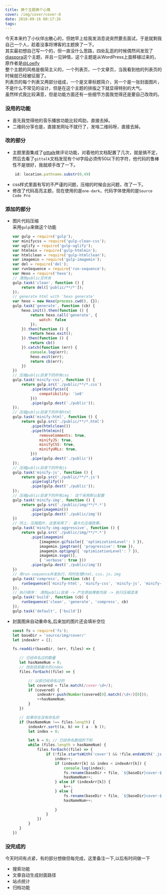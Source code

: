 ```yaml
---
title: 换个主题换个心情
cover: /img/cover/cover-8
date: 2018-09-16 00:17:26
tags:
---
```

<!--最近发生了很多的事情，人都会变，去年的这个时候也发生了很多事情，也就从那个时候开始觉得人还是把能掌握的东西牢牢地抓住比较好，一定要拥有自己的实力，不要受制于人。不过也算蛮幸运的，去年已经受到过那么大的打击，今年处理类似的事情也就游刃有余了。-->
今天本来约了小伙伴出散心的，但她早上给我发消息说突然要去面试，于是就剩我自己一个人，趁着没事将博客的主题换了一下。  
其实最初想自己写一个的，但一直没什么思路，四处乱逛的时候偶然间发现了[diaspora](https://github.com/Fechin/hexo-theme-diaspora)这个主题，并且一见钟情，这个主题是从WordPress上面移植过来的，原作者是[@Loeify](https://github.com/LoeiFy/Diaspora)  
整个主题的风格是极简主义的，一个列表页，一个文章页，当我看到他的列表页的时候就已经被征服了。  
列表页的每个列表又两部分组成，一个是文章标题简介，另一个是一张封面图片，不是什么不常见的设计，但是在这个主题的排版之下就显得特别的大气。  
虽然样式我比较满意，但是功能方面还有一些细节方面我觉得还是要自己改改的。

### 没用的功能
- 首先我觉得他的音乐播放功能比较鸡肋，直接去掉。  
- 二维码分享也是，直接发网址不就行了，发啥二维码呀，直接去掉。     

### 改的部分
- 主题里面集成了[gittalk](https://github.com/gitalk/gitalk)做评论功能，对着他的文档配置了几次，就是搞不定，然后去看了`gittalk`文档发现有个id字段必须传50以下的字符，他代码的鲁棒性不是很好，我就顺手改了一下。
    ```js
     id: location.pathname.substr(0,49)
    ```
- css样式里面有写的不严谨的问题，压缩的时候会出问题，改了一下。
- 修改了代码高亮主题，现在使用的是`one-dark`，代码字体使用的是`Source Code Pro`

### 添加的部分
- 图片代码压缩  
    采用`gulp`来做这个功能
    ```js
    var gulp = require('gulp');
    var minifycss = require('gulp-clean-css');
    var uglify = require('gulp-uglify');
    var htmlmin = require('gulp-htmlmin');
    var htmlclean = require('gulp-htmlclean');
    var imagemin = require('gulp-imagemin');
    var del = require('del');
    var runSequence = require('run-sequence');
    var Hexo = require('hexo');
    // 清除public文件夹
    gulp.task('clean', function () {
        return del(['public/**/*']);
    });
    // generate html with 'hexo generate'
    var hexo = new Hexo(process.cwd(), {});
    gulp.task('generate', function (cb) {
        hexo.init().then(function () {
            return hexo.call('generate', {
                watch: false
            });
        }).then(function () {
            return hexo.exit();
        }).then(function () {
            return cb()
        }).catch(function (err) {
            console.log(err);
            hexo.exit(err);
            return cb(err);
        })
    })
    // 压缩public目录下的所有css
    gulp.task('minify-css', function () {
        return gulp.src('./public/**/*.css')
            .pipe(minifycss({
                compatibility: 'ie8'
            }))
            .pipe(gulp.dest('./public'));
    });
    // 压缩public目录下的所有html
    gulp.task('minify-html', function () {
        return gulp.src('./public/**/*.html')
            .pipe(htmlclean())
            .pipe(htmlmin({
                removeComments: true,
                minifyJS: true,
                minifyCSS: true,
                minifyURLs: true,
            }))
            .pipe(gulp.dest('./public'))
    });
    // 压缩public目录下的所有js
    gulp.task('minify-js', function () {
        return gulp.src('./public/**/*.js')
            .pipe(uglify())
            .pipe(gulp.dest('./public'));
    });
    // 压缩public目录下的所有img： 这个采用默认配置
    gulp.task('minify-img', function () {
        return gulp.src('./public/img/**/*.*')
            .pipe(imagemin())
            .pipe(gulp.dest('./public/img'))
    })
    // 同上，压缩图片，这里采用了： 最大化压缩效果。
    gulp.task('minify-img-aggressive', function () {
        return gulp.src('./public/img/**/*.*')
            .pipe(imagemin(
                [imagemin.gifsicle({ 'optimizationLevel': 3 }),
                imagemin.jpegtran({ 'progressive': true }),
                imagemin.optipng({ 'optimizationLevel': 7 }),
                imagemin.svgo()],
                { 'verbose': true }))
            .pipe(gulp.dest('./public/img'))
    })
    // 用run-sequence并发执行，同时处理html，css，js，img
    gulp.task('compress', function (cb) {
        runSequence(['minify-html', 'minify-css', 'minify-js', 'minify-img-aggressive'], cb);
    });
    // 执行顺序： 清除public目录 -> 产生原始博客内容 -> 执行压缩混淆
    gulp.task('build', function (cb) {
        runSequence('clean', 'generate', 'compress', cb)
    });
    gulp.task('default', ['build'])
    ```
- 封面图床自动重命名,后来加的图片还会填补空位
     ```js
    const fs = require('fs');
    let baseDir = 'source/img/cover/'
    let indexArr = [];
    
    fs.readdir(baseDir, (err, files) => {
    
        // 已经命名过的数量
        let hasNameNum = 0;
        // 找到目前最大的index
        files.forEach((file) => {
    
            // 以前已经命名过的
            let covered = file.match(/cover-\d+/);
            if (covered) {
                indexArr.push(Number(covered[0].match(/\d+/)[0]));
                ++hasNameNum;
            }
        })
    
        // 如果存在没有命名的
        if (hasNameNum !== files.length) {
            indexArr.sort((a, b) => ( a - b ));
            let index = 0;
    
            let k = 0; // 已经命名数组的下标
            while (files.length > hasNameNum) {
                files.forEach((file) => {
                    if (!file.startsWith('cover') && !file.endsWith('.js')) {
                        index++;
                        if (indexArr[k] && index < indexArr[k]) {
                            console.log(index);
                            fs.rename(baseDir + file, `${baseDir}cover-${index}`, () => { });
                            hasNameNum++;
                        } else if (indexArr[k]) {
                            k++;
                        } else {
                            fs.rename(baseDir + file, `${baseDir}cover-${index}`, () => {});
                            hasNameNum++;
                        
                        }
                    }
                })
            }
        }
    })
    ```
### 没完成的
今天时间有点紧，有的部分想做但每完成，这里备注一下,以后有时间做一下
- 搜索功能
- 文章自动生成封面路径
- 站点统计
- 归档功能

